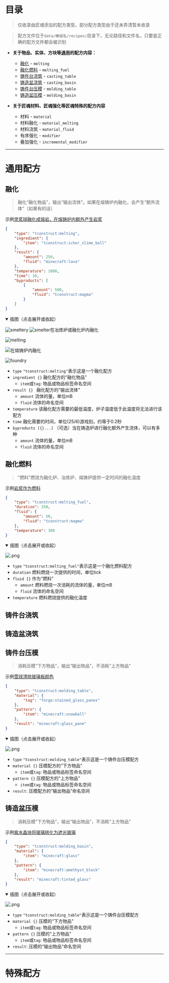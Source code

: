# 目录

> 仅收录由匠魂添加的配方类型，部分配方类型由于还未弄清暂未收录

> 配方文件位于`data/模组名/recipes/`目录下，无论路径和文件名，只要是正确的配方文件都会被识别

* **关于物品、实体、方块等[通用](#通用配方)的配方内容：**
  * [融化](#融化) - `melting`
  * [融化燃料](#融化燃料) - `melting_fuel`
  * [铸件台浇筑](#铸件台浇筑) - `casting_table`
  * [铸造盆浇筑](#铸造盆浇筑) - `casting_basin`
  * [铸件台压模](#铸件台浇筑) - `molding_table`
  * [铸造盆压模](#铸造盆压模) - `molding_basin`

* **关于匠魂材料、匠魂强化等匠魂特殊的配方内容**
  * 材料 - `material`
  * 材料融化 - `material_melting`
  * 材料浇筑 - `material_fluid`
  * 有序强化 - `modifier`
  * 叠加强化 - `incremental_modifier`

 ---

# 通用配方

## 融化

> 融化“融化物品”，输出“输出流体”。如果在熔铸炉内融化，会产生“额外流体”（如果有的话）

示例[灵浆球融化成熔岩，在熔铸炉内额外产生岩浆](/手册集/data/litter_wolf_fufu/recipes/smeltery/melting/lava_to_ichor.json)

```json
{
    "type": "tconstruct:melting",
    "ingredient": {
        "item": "tconstruct:ichor_slime_ball"
    },
    "result": {
        "amount": 250,
        "fluid": "minecraft:lava"
    },
    "temperature": 1000,
    "time": 10,
    "byproducts": [
        {
            "amount": 500,
            "fluid": "tconstruct:magma"
        }
    ]
}
```
<details open>

<summary>插图（点击展开或收起）</summary>

![smeltery](/手册集/手册插图/方块模型/冶炼炉.png) ![smelter](/手册集/手册插图/方块模型/融化炉.png)在冶炼炉或融化炉内融化

![melting](/手册集/手册插图/配方/融化/melting.png)

![](/手册集/手册插图/方块模型/熔铸炉.png)在熔铸炉内融化

![foundry](/手册集/手册插图/配方/融化/foundry.png)

</details>

* `type` `"tconstruct:melting"`表示这是一个融化配方
* `ingredient {}` 融化配方的“融化物品”
  * `item`或`tag`: 物品或物品标签命名空间
* `result {} ` 融化配方的“输出流体”
  * `amount` 流体的量，单位mB
  * `fluid` 流体的命名空间
* `temperature` 该融化配方需要的最低温度，炉子温度低于此温度将无法进行该配方
* `time` 融化需要的时间，单位(25/6)游戏刻，约等于0.2秒
* `byproducts [{}...]` （可选）当在铸造炉进行融化额外产生流体，可以有多种
  * `amount` 流体的量，单位mB
  * `fluid` 流体的命名空间

## 融化燃料

> “燃料”燃烧为融化炉、冶炼炉、熔铸炉提供一定时间的融化温度

示例[岩浆作为燃料](/手册集/data/litter_wolf_fufu/recipes/smeltery/melting/fuel/magma.json)

```json
{
    "type": "tconstruct:melting_fuel",
    "duration": 250,
    "fluid": {
        "amount": 50,
        "fluid": "tconstruct:magma"
    },
    "temperature": 300
}
```
<details open>

<summary>插图（点击展开或收起）</summary>

![.png](/手册集/手册插图/配方/融化/燃料/fuel.png)

</details>


* `type` `"tconstruct:melting_fuel"`表示这是一个融化燃料配方
* `duration` 燃料燃烧一次提供的时间，单位tick
* `fluid {}` 作为“燃料”
  * `amount` 燃料燃烧一次消耗的流体的量，单位mB
  * `fluid` 流体的命名空间
* `temperature` 燃料燃烧提供的融化温度

## 铸件台浇筑

## 铸造盆浇筑

## 铸件台压模

> 消耗压模“下方物品”，输出“输出物品”，不消耗“上方物品”

示例[雪球清除玻璃板颜色](/手册集/data/litter_wolf_fufu/recipes/smeltery/casts/table/glass_pane.json) 

```json
{
    "type": "tconstruct:molding_table",
    "material": {
        "tag": "forge:stained_glass_panes"
    },
    "pattern": {
        "item": "minecraft:snowball"
    },
    "result": "minecraft:glass_pane"
}
```

<details open>

<summary>插图（点击展开或收起）</summary>

![.png](/手册集/手册插图/配方/压模/table.png)

</details>

* `type` `"tconstruct:molding_table"`表示这是一个铸件台压模配方
* `material {}` 压模配方的“下方物品”
  * `item`或`tag`: 物品或物品标签命名空间
* `pattern {}` 压模配方的“上方物品”
  * `item`或`tag`: 物品或物品标签命名空间
* `result`: 压模配方的“输出物品”命名空间

## 铸造盆压模

> 消耗压模“下方物品”，输出“输出物品”，不消耗“上方物品”

示例[紫水晶块将玻璃转化为遮光玻璃](/手册集/data/litter_wolf_fufu/recipes/smeltery/casts/basin/tinted_glass.json)

```json
{
    "type": "tconstruct:molding_basin",
    "material": {
        "item": "minecraft:glass"
    },
    "pattern": {
        "item": "minecraft:amethyst_block"
    },
    "result": "minecraft:tinted_glass"
}
```

<details open>

<summary>插图（点击展开或收起）</summary>

![.png](/手册集/手册插图/配方/压模/basin.png#pic_center)

</details>

* `type` `"tconstruct:molding_table"`表示这是一个铸件台压模配方
* `material {}` 压模的“下方物品”
  * `item`或`tag`: 物品或物品标签命名空间
* `pattern {}` 压模的“上方物品”
  * `item`或`tag`: 物品或物品标签命名空间
* `result`: 压模的“输出物品”命名空间

 ---

# 特殊配方
